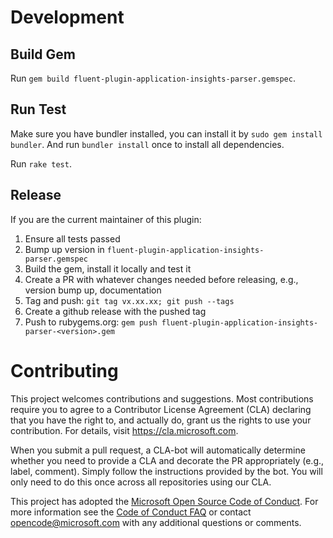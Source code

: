 # Development
## Build Gem
Run ```gem build fluent-plugin-application-insights-parser.gemspec```.

## Run Test
Make sure you have bundler installed, you can install it by ```sudo gem install bundler```. And run ```bundler install``` once to install all dependencies.

Run ```rake test```.

## Release
If you are the current maintainer of this plugin:
1. Ensure all tests passed
2. Bump up version in ```fluent-plugin-application-insights-parser.gemspec```
3. Build the gem, install it locally and test it
4. Create a PR with whatever changes needed before releasing, e.g., version bump up, documentation
5. Tag and push: ```git tag vx.xx.xx; git push --tags```
6. Create a github release with the pushed tag
7. Push to rubygems.org: ```gem push fluent-plugin-application-insights-parser-<version>.gem```

# Contributing

This project welcomes contributions and suggestions. Most contributions require you to
agree to a Contributor License Agreement (CLA) declaring that you have the right to,
and actually do, grant us the rights to use your contribution. For details, visit
https://cla.microsoft.com.

When you submit a pull request, a CLA-bot will automatically determine whether you need
to provide a CLA and decorate the PR appropriately (e.g., label, comment). Simply follow the
instructions provided by the bot. You will only need to do this once across all repositories using our CLA.

This project has adopted the [Microsoft Open Source Code of Conduct](https://opensource.microsoft.com/codeofconduct/).
For more information see the [Code of Conduct FAQ](https://opensource.microsoft.com/codeofconduct/faq/)
or contact [opencode@microsoft.com](mailto:opencode@microsoft.com) with any additional questions or comments.